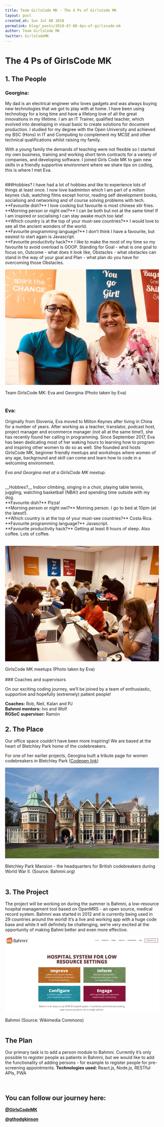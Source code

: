 ```yaml
---
title: Team GirlsCode MK - The 4 Ps of GirlsCode MK
layout: post
created_at: Sun Jul 08 2018
permalink: blog/_posts/2018-07-08-4ps-of-girlscode-mk
author: Team GirlsCode MK
twitter: GirlsCodeMK
---
```


# The 4 Ps of GirlsCode MK

## 1. The People

### Georgina:

My dad is an electrical engineer who loves gadgets and was always buying new technologies that we got to play with at home. I have been using technology for a long time and have a lifelong love of all the great innovations in my lifetime. I am an IT Trainer, qualified teacher, which evolved into developing in visual basic to create solutions for document production. I studied for my degree with the Open University and achieved my BSC (Hons) in IT and Computing to complement my MCSE and other technical qualifications whilst raising my family.


With a young family the demands of teaching were not flexible so I started my own business, training and working short term contracts for a variety of companies, and developing software. I joined Girls Code MK to gain new skills in a friendly supportive environment where we share tips on coding, this is where I met Eva.

<br>
###Hobbies? 
I have had a lot of hobbies and like to experience lots of things at least once. I now love badminton which I am part of a milton keynes club, watching films except horror, reading self development books, socialising and networking and of course solving problems with tech.<br>
**Favourite dish?** I love cooking but favourite is most chinese stir fries.<br>
**Morning person or night owl?** I can be both but not at the same time! If I am inspired or socialising I can stay awake much too late!<br>
**Which country is at the top of your must-see countries?** I would love to see all the ancient wonders of the world.<br>
**Favourite programming language?** I don’t think I have a favourite, but easiest to start again is Javascript.<br>
**Favourite productivity hack?** I like to make the most of my time so my favourite to avoid overload is GOOP. Standing for Goal - what is one goal to focus on, Outcome - what does it look like, Obstacles - what obstacles can stand in the way of your goal and Plan - what plan do you have for overcoming those Obstacles.


![teamGirlsCodeMK](/img/blog/2018/2018-07-08-4ps-of-girlscode-mk-GirlsCodeMK01.jpg)
<div class="image-credits"> Team GirlsCode MK: Eva and Georgina (Photo taken by Eva)</div>

<br>

### Eva:

Originally from Slovenia, Eva moved to Milton Keynes after living in China for a number of years. After working as a teacher, translator, podcast host, project manager and ecommerce manager (not all at the same time!), she has recently found her calling in programming. Since September 2017, Eva has been dedicating most of her waking hours to learning how to program and inspiring other women to do so as well. She founded and hosts GirlsCode MK, beginner friendly meetups and workshops where women of any age, background and skill can come and learn how to code in a welcoming environment.

_Eva and Georgina met at a GirlsCode MK meetup._

<br>
__Hobbies?__ Indoor climbing, singing in a choir, playing table tennis, juggling, watching basketball (NBA!) and spending time outside with my dog.<br>
**Favourite dish?** Pizza!<br>
**Morning person or night owl?** Morning person. I go to bed at 10pm (at the latest!).<br>
**Which country is at the top of your must-see countries?** Costa Rica.<br>
**Favourite programming language?** Javascript.<br>
**Favourite productivity hack?** Getting at least 8 hours of sleep. Also coffee. Lots of coffee.<br>
<br>

![teamGirlsCodeMK](/img/blog/2018/2018-07-08-4ps-of-girlscode-mk-GirlsCodeMK02.jpg)
<div class="image-credits"> GirlsCode MK meetups (Photo taken by Eva)</div>

<br>
### Coaches and supervisors

On our exciting coding journey, we’ll be joined by a team of enthusiastic, supportive and hopefully (extremely) patient people! <br>

**Coaches:** Rob, Neil, Kalan and PJ<br>
**Bahmni mentors:** Ivo and Wolf <br>
**RGSoC supervisor:** Ramón <br>



## 2. The Place
Our office space couldn’t have been more inspiring! We are based at the heart of Bletchley Park home of the codebreakers.

For one of her earlier projects, Georgina built a tribute page for women codebreakers in Bletchley Park ([Codepen link](https://codepen.io/gtl90/pen/opOVvP))


![teamGirlsCodeMK](/img/blog/2018/2018-07-08-4ps-of-girlscode-mk-GirlsCodeMK03.jpg)
<div class="image-credits"> Bletchley Park Mansion - the headquarters for British codebreakers during World War II. (Source: Bahmni.org)</div>

<br>

## 3. The Project
The project will be working on during the summer is Bahmni, a low-resource hospital management tool based on OpenMRS - an open source, medical record system. Bahmni was started in 2012 and is currently being used in 29 countries around the world!
It’s a live and working app with a huge code base and while it will definitely be challenging, we’re very excited at the opportunity of making Bahmi better and even more effective.


![teamGirlsCodeMK](/img/blog/2018/2018-07-08-4ps-of-girlscode-mk-GirlsCodeMK04.png)
<div class="image-credits"> Bahmni (Source: Wikimedia Commons)</div>

<br>

## The Plan
Our primary task is to add a person module to Bahmni. Currently it’s only possible to register people as patients in Bahmni, but we would like to add the functionality of adding persons - for example to register people for pre-screening appointments.
**Technologies used:** React.js, Node.js, RESTful APIs, PWA

<br>

## You can follow our journey here:

__[@GirlsCodeMK](https://twitter.com/GirlsCodeMK)__

__[@gthodgkinson](https://twitter.com/gthodgkinson)__



